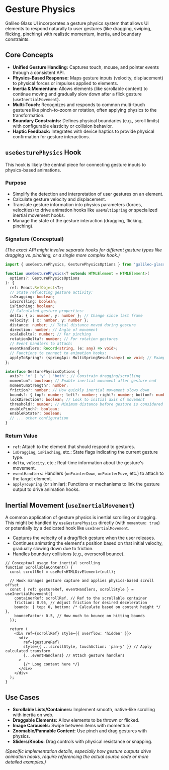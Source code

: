 # Gesture Physics

Galileo Glass UI incorporates a gesture physics system that allows UI elements to respond naturally to user gestures (like dragging, swiping, flicking, pinching) with realistic momentum, inertia, and boundary constraints.

## Core Concepts

- **Unified Gesture Handling:** Captures touch, mouse, and pointer events through a consistent API.
- **Physics-Based Response:** Maps gesture inputs (velocity, displacement) to physical forces or impulses applied to elements.
- **Inertia & Momentum:** Allows elements (like scrollable content) to continue moving and gradually slow down after a flick gesture (`useInertialMovement`).
- **Multi-Touch:** Recognizes and responds to common multi-touch gestures like pinch-to-zoom or rotation, often applying physics to the transformation.
- **Boundary Constraints:** Defines physical boundaries (e.g., scroll limits) with configurable elasticity or collision behavior.
- **Haptic Feedback:** Integrates with device haptics to provide physical confirmation for gesture interactions.

## `useGesturePhysics` Hook

This hook is likely the central piece for connecting gesture inputs to physics-based animations.

### Purpose

- Simplify the detection and interpretation of user gestures on an element.
- Calculate gesture velocity and displacement.
- Translate gesture information into physics parameters (forces, velocities) to drive animation hooks like `useMultiSpring` or specialized inertial movement hooks.
- Manage the state of the gesture interaction (dragging, flicking, pinching).

### Signature (Conceptual)

*(The exact API might involve separate hooks for different gesture types like dragging vs. pinching, or a single more complex hook.)*

```typescript
import { useGesturePhysics, GesturePhysicsOptions } from 'galileo-glass-ui';

function useGesturePhysics<T extends HTMLElement = HTMLElement>(
  options?: GesturePhysicsOptions
): {
  ref: React.RefObject<T>;
  // State reflecting gesture activity:
  isDragging: boolean;
  isScrolling: boolean;
  isPinching: boolean;
  // Calculated gesture properties:
  delta: { x: number, y: number }; // Change since last frame
  velocity: { x: number, y: number };
  distance: number; // Total distance moved during gesture
  direction: number; // Angle of movement
  scaleDelta?: number; // For pinching
  rotationDelta?: number; // For rotation gestures
  // Event handlers to attach:
  eventHandlers: Record<string, (e: any) => void>; 
  // Functions to connect to animation hooks:
  applyToSpring?: (springApi: MultiSpringResult<any>) => void; // Example
};

interface GesturePhysicsOptions {
  axis?: 'x' | 'y' | 'both'; // Constrain dragging/scrolling
  momentum?: boolean; // Enable inertial movement after gesture end
  momentumStrength?: number;
  friction?: number; // How quickly inertial movement slows down
  bounds?: { top?: number; left?: number; right?: number; bottom?: number };
  lockDirection?: boolean; // Lock to initial axis of movement
  threshold?: number; // Minimum distance before gesture is considered active
  enablePinch?: boolean;
  enableRotate?: boolean;
  // ... other configuration
}
```

### Return Value

- `ref`: Attach to the element that should respond to gestures.
- `isDragging`, `isPinching`, etc.: State flags indicating the current gesture type.
- `delta`, `velocity`, etc.: Real-time information about the gesture's movement.
- `eventHandlers`: Handlers (`onPointerDown`, `onPointerMove`, etc.) to attach to the target element.
- `applyToSpring` (or similar): Functions or mechanisms to link the gesture output to drive animation hooks.

## Inertial Movement (`useInertialMovement`)

A common application of gesture physics is inertial scrolling or dragging. This might be handled by `useGesturePhysics` directly (with `momentum: true`) or potentially by a dedicated hook like `useInertialMovement`.

- Captures the velocity of a drag/flick gesture when the user releases.
- Continues animating the element's position based on that initial velocity, gradually slowing down due to friction.
- Handles boundary collisions (e.g., overscroll bounce).

```tsx
// Conceptual usage for inertial scrolling
function ScrollableContent() {
  const scrollRef = useRef<HTMLDivElement>(null);
  
  // Hook manages gesture capture and applies physics-based scroll offset
  const { ref: gestureRef, eventHandlers, scrollStyle } = useInertialMovement({
    containerRef: scrollRef, // Ref to the scrollable container
    friction: 0.95, // Adjust friction for desired deceleration
    bounds: { top: 0, bottom: /* Calculate based on content height */ },
    bounceFactor: 0.5, // How much to bounce on hitting bounds
  });

  return (
    <div ref={scrollRef} style={{ overflow: 'hidden' }}> 
      <div 
        ref={gestureRef} 
        style={{ ...scrollStyle, touchAction: 'pan-y' }} // Apply calculated transform
        {...eventHandlers} // Attach gesture handlers
      >
        {/* Long content here */} 
      </div>
    </div>
  );
}
```

## Use Cases

- **Scrollable Lists/Containers:** Implement smooth, native-like scrolling with inertia on web.
- **Draggable Elements:** Allow elements to be thrown or flicked.
- **Image Carousels:** Swipe between items with momentum.
- **Zoomable/Pannable Content:** Use pinch and drag gestures with physics.
- **Sliders/Knobs:** Drag controls with physical resistance or snapping.

*(Specific implementation details, especially how gesture outputs drive animation hooks, require referencing the actual source code or more detailed examples.)* 